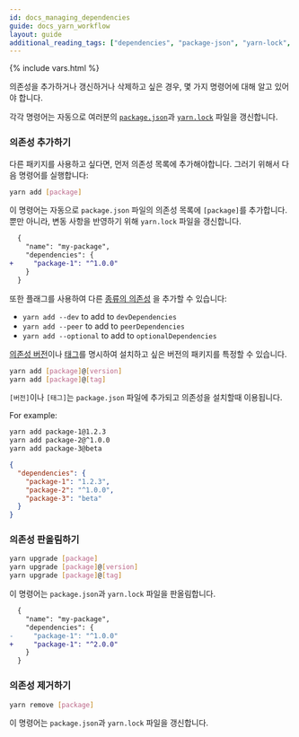 ```yaml
---
id: docs_managing_dependencies
guide: docs_yarn_workflow
layout: guide
additional_reading_tags: ["dependencies", "package-json", "yarn-lock", "cli-add", "cli-upgrade", "cli-remove"]
---
```


{% include vars.html %}

의존성을 추가하거나 갱신하거나 삭제하고 싶은 경우, 몇 가지 명령어에 대해 알고 있어야 합니다.


각각 명령어는 자동으로 여러분의
[`package.json`]({{url_base}}/docs/package-json)과
[`yarn.lock`]({{url_base}}/docs/yarn-lock) 파일을 갱신합니다.

### 의존성 추가하기 <a class="toc" id="toc-의존성-추가하기" href="#toc-의존성-추가하기"></a>

다른 패키지를 사용하고 싶다면, 먼저 의존성 목록에 추가해야합니다.
그러기 위해서 다음 명령어를 실행합니다:

```sh
yarn add [package]
```

이 명령어는 자동으로 `package.json` 파일의 의존성 목록에 `[package]`를 추가합니다.
뿐만 아니라, 변동 사항을 반영하기 위해 `yarn.lock` 파일을 갱신합니다.

```diff
  {
    "name": "my-package",
    "dependencies": {
+     "package-1": "^1.0.0"
    }
  }
```

또한 플래그를 사용하여 다른 [종류의 의존성]({{url_base}}/docs/dependency-types)
을 추가할 수 있습니다:

- `yarn add --dev` to add to `devDependencies`
- `yarn add --peer` to add to `peerDependencies`
- `yarn add --optional` to add to `optionalDependencies`

[의존성 버전]({{url_base}}/docs/dependency-versions)이나 [태그]({{url_base}}/docs/cli/tag)를
명시하여 설치하고 싶은 버전의 패키지를 특정할 수 있습니다.

```sh
yarn add [package]@[version]
yarn add [package]@[tag]
```

`[버전]`이나 `[태그]`는 `package.json` 파일에 추가되고 의존성을 설치할때 이용됩니다.

For example:

```sh
yarn add package-1@1.2.3
yarn add package-2@^1.0.0
yarn add package-3@beta
```

```json
{
  "dependencies": {
    "package-1": "1.2.3",
    "package-2": "^1.0.0",
    "package-3": "beta"
  }
}
```



### 의존성 판올림하기 <a class="toc" id="toc-의존성-판올림하기" href="#toc-의존성-판올림하기"></a>

```sh
yarn upgrade [package]
yarn upgrade [package]@[version]
yarn upgrade [package]@[tag]
```

이 명령어는 `package.json`과 `yarn.lock` 파일을 판올림합니다.

```diff
  {
    "name": "my-package",
    "dependencies": {
-     "package-1": "^1.0.0"
+     "package-1": "^2.0.0"
    }
  }
```

### 의존성 제거하기 <a class="toc" id="toc-의존성-제거하기" href="#toc-의존성-제거하기"></a>

```sh
yarn remove [package]
```

이 명령어는 `package.json`과 `yarn.lock` 파일을 갱신합니다.
